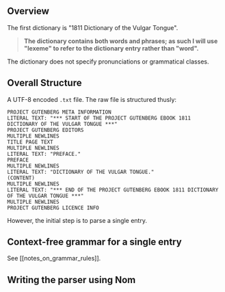 
## Overview

The first dictionary is "1811 Dictionary of the Vulgar Tongue".

> **The dictionary contains both words and phrases; as such I will use "lexeme" to refer to the dictionary entry rather than "word".**

The dictionary does not specify pronunciations or grammatical classes.

## Overall Structure

A UTF-8 encoded `.txt` file. The raw file is structured thusly:

```
PROJECT GUTENBERG META INFORMATION
LITERAL TEXT: "*** START OF THE PROJECT GUTENBERG EBOOK 1811 DICTIONARY OF THE VULGAR TONGUE ***"
PROJECT GUTENBERG EDITORS
MULTIPLE NEWLINES
TITLE PAGE TEXT
MULTIPLE NEWLINES
LITERAL TEXT: "PREFACE."
PREFACE
MULTIPLE NEWLINES
LITERAL TEXT: "DICTIONARY OF THE VULGAR TONGUE."
(CONTENT)
MULTIPLE NEWLINES
LITERAL TEXT: "*** END OF THE PROJECT GUTENBERG EBOOK 1811 DICTIONARY OF THE VULGAR TONGUE ***"
MULTIPLE NEWLINES
PROJECT GUTENBERG LICENCE INFO
```

However, the initial step is to parse a single entry.

## Context-free grammar for a single entry

See [[notes_on_grammar_rules]]. 

## Writing the parser using Nom

